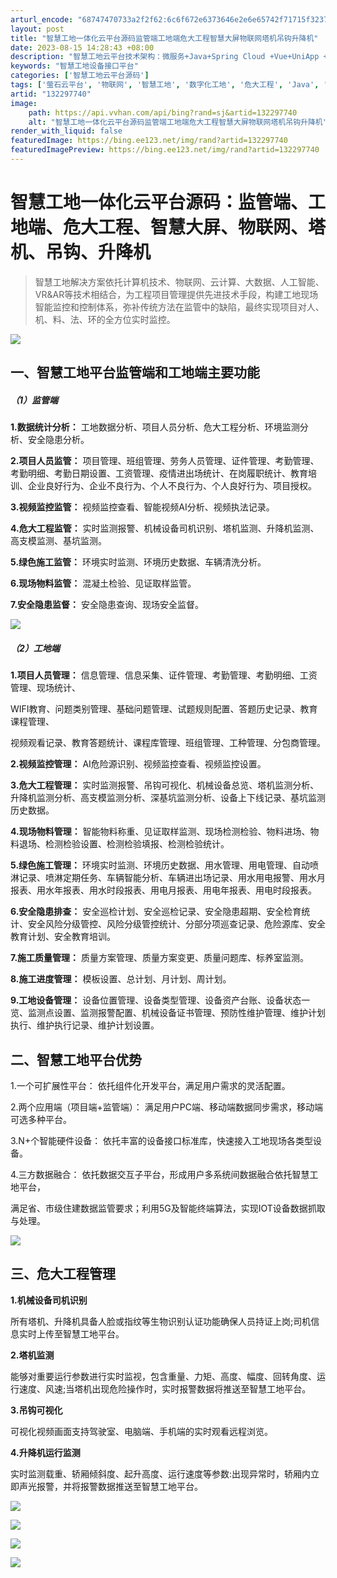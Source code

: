 ```yaml
---
arturl_encode: "68747470733a2f2f62:6c6f672e6373646e2e6e65742f71715f32373734313738372f:61727469636c652f64657461696c732f313332323937373430"
layout: post
title: "智慧工地一体化云平台源码监管端工地端危大工程智慧大屏物联网塔机吊钩升降机"
date: 2023-08-15 14:28:43 +08:00
description: "智慧工地云平台技术架构：微服务+Java+Spring Cloud +Vue+UniApp +MyS"
keywords: "智慧工地设备接口平台"
categories: ['智慧工地云平台源码']
tags: ['萤石云平台', '物联网', '智慧工地', '数字化工地', '危大工程', 'Java', 'Ai']
artid: "132297740"
image:
    path: https://api.vvhan.com/api/bing?rand=sj&artid=132297740
    alt: "智慧工地一体化云平台源码监管端工地端危大工程智慧大屏物联网塔机吊钩升降机"
render_with_liquid: false
featuredImage: https://bing.ee123.net/img/rand?artid=132297740
featuredImagePreview: https://bing.ee123.net/img/rand?artid=132297740
---
```


# 智慧工地一体化云平台源码：监管端、工地端、危大工程、智慧大屏、物联网、塔机、吊钩、升降机

> 智慧工地解决方案依托计算机技术、物联网、云计算、大数据、人工智能、VR&AR等技术相结合，为工程项目管理提供先进技术手段，构建工地现场智能监控和控制体系，弥补传统方法在监管中的缺陷，最终实现项目对人、机、料、法、环的全方位实时监控。

![](https://i-blog.csdnimg.cn/blog_migrate/a4b2b8d5ae2074d899abc7b20ce7f360.gif)

## **一、智慧工地平台监管端和工地端主要功能**

##### **（1）监管端**

**1.数据统计分析：**
工地数据分析、项目人员分析、危大工程分析、环境监测分析、安全隐患分析。

**2.项目人员监管：**
项目管理、班组管理、劳务人员管理、证件管理、考勤管理、考勤明细、考勤日期设置、工资管理、疫情进出场统计、在岗履职统计、教育培训、企业良好行为、企业不良行为、个人不良行为、个人良好行为、项目授权。

**3.视频监控监管：**
视频监控查看、智能视频AI分析、视频执法记录。

**4.危大工程监管：**
实时监测报警、机械设备司机识别、塔机监测、升降机监测、高支模监测、基坑监测。

**5.绿色施工监管：**
环境实时监测、环境历史数据、车辆清洗分析。

**6.现场物料监管：**
混凝土检验、见证取样监管。

**7.安全隐患监督：**
安全隐患查询、现场安全监督。

![](https://i-blog.csdnimg.cn/blog_migrate/aac6b377194d4d191b018d6e9b51ea19.png)

##### **（2）工地端**

**1.项目人员管理：**
信息管理、信息采集、证件管理、考勤管理、考勤明细、工资管理、现场统计、

WIFI教育、问题类别管理、基础问题管理、试题规则配置、答题历史记录、教育课程管理、
  
视频观看记录、教育答题统计、课程库管理、班组管理、工种管理、分包商管理。

**2.视频监控管理：**
AI危险源识别、视频监控查看、视频监控设置。

**3.危大工程管理：**
实时监测报警、吊钩可视化、机械设备总览、塔机监测分析、升降机监测分析、高支模监测分析、深基坑监测分析、设备上下线记录、基坑监测历史数据。

**4.现场物料管理：**
智能物料称重、见证取样监测、现场检测检验、物料进场、物料退场、检测检验设置、检测检验填报、检测检验统计。

**5.绿色施工管理：**
环境实时监测、环境历史数据、用水管理、用电管理、自动喷淋记录、喷淋定期任务、车辆智能分析、车辆进出场记录、用水用电报警、用水月报表、用水年报表、用水时段报表、用电月报表、用电年报表、用电时段报表。

**6.安全隐患排查：**
安全巡检计划、安全巡检记录、安全隐患超期、安全检育统计、安全风险分级管控、风险分级管控统计、分部分项巡查记录、危险源库、安全教育计划、安全教育培训。

**7.施工质量管理：**
质量方案管理、质量方案变更、质量问题库、标养室监测。

**8.施工进度管理：**
模板设置、总计划、月计划、周计划。

**9.工地设备管理：**
设备位置管理、设备类型管理、设备资产台账、设备状态一览、监测点设置、监测报警配置、机械设备证书管理、预防性维护管理、维护计划执行、维护执行记录、维护计划设置。

## 

## **二、智慧工地平台优势**

1.一个可扩展性平台：
依托组件化开发平台，满足用户需求的灵活配置。

2.两个应用端（项目端+监管端）：
满足用户PC端、移动端数据同步需求，移动端可选多种平台。

3.N+个智能硬件设备：
依托丰富的设备接口标准库，快速接入工地现场各类型设备。

4.三方数据融合：
依托数据交互子平台，形成用户多系统间数据融合依托智慧工地平台，
  
满足省、市级住建数据监管要求；利用5G及智能终端算法，实现IOT设备数据抓取与处理。

![](https://i-blog.csdnimg.cn/blog_migrate/7ec51ecddda31731e8e0907cfcd2d34a.jpeg)

## **三、危大工程管理**

**1.机械设备司机识别**

所有塔机、升降机具备人脸或指纹等生物识别认证功能确保人员持证上岗;司机信息实时上传至智慧工地平台。

**2.塔机监测**

能够对重要运行参数进行实时监视，包含重量、力矩、高度、幅度、回转角度、运行速度、风速;当塔机出现危险操作时，实时报警数据将推送至智慧工地平台。

**3.吊钩可视化**

可视化视频画面支持驾驶室、电脑端、手机端的实时观看远程浏览。

**4.升降机运行监测**

实时监测载重、轿厢倾斜度、起升高度、运行速度等参数:出现异常时，轿厢内立即声光报警，并将报警数据推送至智慧工地平台。

![](https://i-blog.csdnimg.cn/blog_migrate/341986c44b287d0f10c5c2cf798f180b.png)

![](https://i-blog.csdnimg.cn/blog_migrate/08fb75696bb98c05860c759a7d2aa9b8.png)

![](https://i-blog.csdnimg.cn/blog_migrate/8e3c5ef1b1559ec5b8308a99380e018a.png)

![](https://i-blog.csdnimg.cn/blog_migrate/ddd9a0417da2cc1eae53d730f4b4bf7e.png)